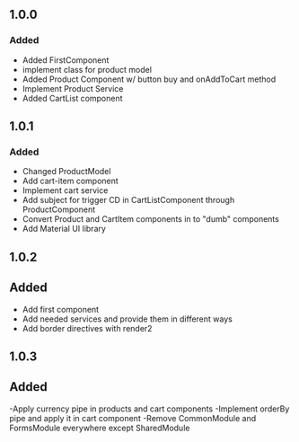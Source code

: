 ## 1.0.0

### Added

- Added FirstComponent
- implement class for product model
- Added Product Component w/ button buy and onAddToCart method
- Implement Product Service
- Added CartList component

## 1.0.1

### Added

- Changed ProductModel
- Add cart-item component
- Implement cart service
- Add subject for trigger CD in CartListComponent through ProductComponent
- Convert Product and CartItem components in to "dumb" components
- Add Material UI library

## 1.0.2

## Added

- Add first component
- Add needed services and provide them in different ways
- Add border directives with render2

## 1.0.3

## Added

-Apply currency pipe in products and cart components
-Implement orderBy pipe and apply it in cart component
-Remove CommonModule and FormsModule everywhere except SharedModule

